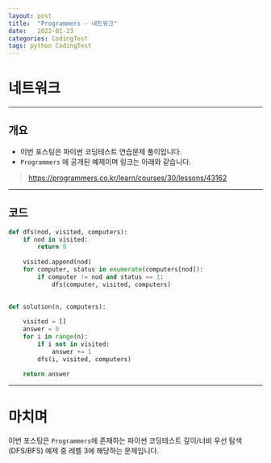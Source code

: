 ```yaml
---
layout: post
title:  "Programmers - 네트워크"
date:   2022-01-23
categories: CodingTest
tags: python CodingTest
---
```

# 네트워크
---

## 개요

* 이번 포스팅은 파이썬 코딩테스트 연습문제 풀이입니다.
* `Programmers` 에 공개된 예제이며 링크는 아래와 같습니다.

> <https://programmers.co.kr/learn/courses/30/lessons/43162>
    
---
    
## 코드

```python
def dfs(nod, visited, computers):
    if nod in visited:
        return 0
    
    visited.append(nod)
    for computer, status in enumerate(computers[nod]):
        if computer != nod and status == 1:
            dfs(computer, visited, computers)
    

def solution(n, computers):
    
    visited = []
    answer = 0
    for i in range(n):
        if i not in visited:
            answer += 1
        dfs(i, visited, computers)
    
    return answer
```

---
# 마치며
이번 포스팅은 `Programmers`에 존재하는 파이썬 코딩테스트 깊이/너비 우선 탐색(DFS/BFS) 예제 중 레벨 3에 해당하는 문제입니다. 